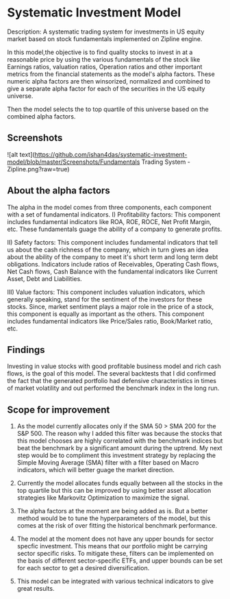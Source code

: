 # Systematic Investment Model 
Description: A systematic trading system for investments in US equity market based on stock fundamentals implemented on Zipline engine.

In this model,the objective is to find quality stocks to invest in at a reasonable price by using the various fundamentals of the stock like Earnings ratios, valuation ratios, Operation ratios and other important metrics from the financial statements as the model's alpha factors. These numeric alpha factors are then winsorized, normalized and combined to give a separate alpha factor for each of the securities in the US equity universe. 

Then the model selects the to top quartile of this universe based on the combined alpha factors. 

## Screenshots
![alt text](https://github.com/ishan4das/systematic-investment-model/blob/master/Screenshots/Fundamentals Trading System - Zipline.png?raw=true)


## About the alpha factors
The alpha in the model comes from three components, each component with a set of fundamental indicators. 
I) Profitability factors: This component includes fundamental indicators like ROA, ROE, ROCE, Net Profit Margin, etc. These fundamentals guage the ability of a company to generate profits. 

II) Safety factors: This component includes fundamental indicators that tell us about the cash richness of the company, which in turn gives an idea about the ability of the company to meet it's short term and long term debt obligations. Indicators include ratios of Receivables, Operating Cash flows, Net Cash flows, Cash Balance with the fundamental indicators like Current Asset, Debt and Liabilities.  

III) Value factors: This component includes valuation indicators, which generally speaking, stand for the sentiment of the investors for these stocks. Since, market sentiment plays a major role in the price of a stock, this component is equally as important as the others. This component includes fundamental indicators like Price/Sales ratio, Book/Market ratio, etc.  

## Findings
Investing in value stocks with good profitable business model and rich cash flows, is the goal of this model. The several backtests that I did confirmed the fact that the generated portfolio had defensive characteristics in times of market volatility and out performed the benchmark index in the long run. 


## Scope for improvement
1) As the model currently allocates only if the SMA 50 > SMA 200 for the S&P 500. The reason why I added this filter was because the stocks that this model chooses are highly correlated with the benchmark indices but beat the benchmark by a significant amount during the uptrend. My next step would be to compliment this investment strategy by replacing the Simple Moving Average (SMA) filter with a filter based on Macro indicators, which will better guage the market direction. 

2) Currently the model allocates funds equally between all the stocks in the top quartile but this can be improved by using better asset allocation strategies like Markovitz Optimization to maximize the signal. 

3) The alpha factors at the moment are being added as is. But a better method would be to tune the hyperparameters of the model, but this comes at the risk of over fitting the historical benchmark performance. 

4) The model at the moment does not have any upper bounds for sector specfic investment. This means that our portfolio might be carrying sector specific risks. To mitigate these, filters can be implemented on the basis of different sector-specific ETFs, and upper bounds can be set for each sector to get a desired diversification. 

5) This model can be integrated with various technical indicators to give great results. 
